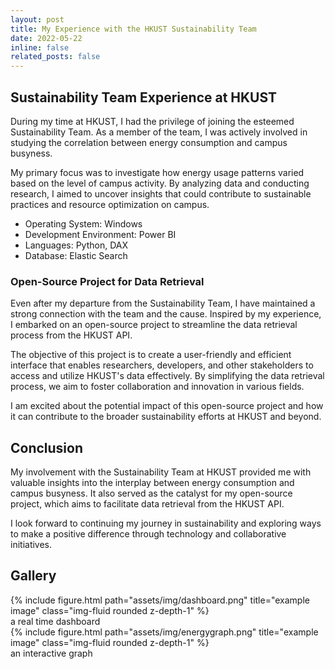 ```yaml
---
layout: post
title: My Experience with the HKUST Sustainability Team
date: 2022-05-22
inline: false
related_posts: false
---
```


## Sustainability Team Experience at HKUST

During my time at HKUST, I had the privilege of joining the esteemed Sustainability Team. As a member of the team, I was actively involved in studying the correlation between energy consumption and campus busyness.

My primary focus was to investigate how energy usage patterns varied based on the level of campus activity. By analyzing data and conducting research, I aimed to uncover insights that could contribute to sustainable practices and resource optimization on campus.

- Operating System: Windows
- Development Environment: Power BI
- Languages: Python, DAX
- Database: Elastic Search

### Open-Source Project for Data Retrieval

Even after my departure from the Sustainability Team, I have maintained a strong connection with the team and the cause. Inspired by my experience, I embarked on an open-source project to streamline the data retrieval process from the HKUST API.

The objective of this project is to create a user-friendly and efficient interface that enables researchers, developers, and other stakeholders to access and utilize HKUST's data effectively. By simplifying the data retrieval process, we aim to foster collaboration and innovation in various fields.

I am excited about the potential impact of this open-source project and how it can contribute to the broader sustainability efforts at HKUST and beyond.

## Conclusion

My involvement with the Sustainability Team at HKUST provided me with valuable insights into the interplay between energy consumption and campus busyness. It also served as the catalyst for my open-source project, which aims to facilitate data retrieval from the HKUST API.

I look forward to continuing my journey in sustainability and exploring ways to make a positive difference through technology and collaborative initiatives.

## Gallery
<div class="row">
    <div class="col-sm mt-3 mt-md-0">
        {% include figure.html path="assets/img/dashboard.png" title="example image" class="img-fluid rounded z-depth-1" %}
    </div>
</div>
<div class="caption">
    a real time dashboard
</div>
<div class="row">
    <div class="col-sm mt-3 mt-md-0">
        {% include figure.html path="assets/img/energygraph.png" title="example image" class="img-fluid rounded z-depth-1" %}
    </div>
</div>
<div class="caption">
    an interactive graph
</div>